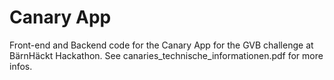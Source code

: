 # Canary App
Front-end and Backend code for the Canary App for the GVB challenge at BärnHäckt Hackathon.
See canaries_technische_informationen.pdf for more infos.


